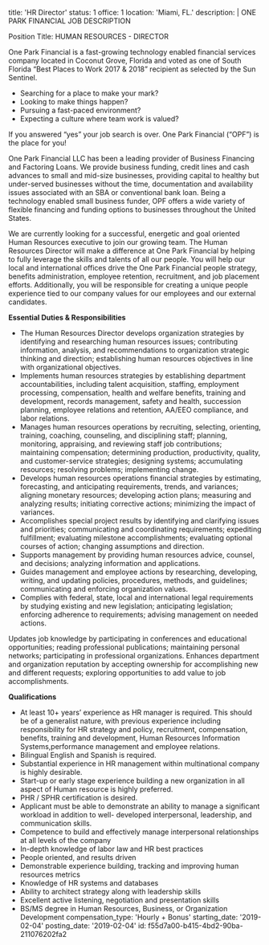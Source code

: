 title: 'HR Director'
status: 1
office: 1
location: 'Miami, FL.'
description: |
  ONE PARK FINANCIAL
  JOB DESCRIPTION
  
  Position Title:
  HUMAN RESOURCES - DIRECTOR
  
  One Park Financial is a fast-growing technology enabled financial services company located in Coconut Grove, Florida and voted as one of South Florida “Best Places to Work 2017 &amp; 2018” recipient as selected by the Sun Sentinel.
  
  - Searching for a place to make your mark?
  - Looking to make things happen?
  - Pursuing a fast-paced environment?
  - Expecting a culture where team work is valued?
  
  If you answered “yes” your job search is over. One Park Financial (“OPF”) is the place for you!
  
  One Park Financial LLC has been a leading provider of Business Financing and Factoring Loans. We provide business funding, credit lines and cash advances to small and mid-size businesses, providing
  capital to healthy but under-served businesses without the time, documentation and availability issues associated with an SBA or conventional bank loan. Being a technology enabled small business
  funder, OPF offers a wide variety of flexible financing and funding options to businesses throughout the United States.
  
  We are currently looking for a successful, energetic and goal oriented Human Resources executive to join our growing team. The Human Resources Director will make a difference at One Park Financial by helping to fully leverage the skills and talents of all our people. You will help our local and international offices drive the One Park Financial people strategy, benefits administration, employee retention, recruitment, and job placement efforts. Additionally, you will be responsible for creating a unique people experience tied to our company values for our employees and our external candidates.
  
  **Essential Duties &amp; Responsibilities**
  
  - The Human Resources Director develops organization strategies by identifying and researching human resources issues; contributing information, analysis, and recommendations to organization strategic thinking and direction; establishing human resources objectives in line with organizational objectives.
  - Implements human resources strategies by establishing department accountabilities, including talent acquisition, staffing, employment processing, compensation, health and welfare benefits, training and development, records management, safety and health, succession planning, employee relations and retention, AA/EEO compliance, and labor relations.
  - Manages human resources operations by recruiting, selecting, orienting, training, coaching, counseling, and disciplining staff; planning, monitoring, appraising, and reviewing staff job contributions; maintaining compensation; determining production, productivity, quality, and customer-service strategies; designing systems; accumulating resources; resolving problems; implementing change.
  - Develops human resources operations financial strategies by estimating, forecasting, and anticipating requirements, trends, and variances; aligning monetary resources; developing action plans; measuring and analyzing results; initiating corrective actions; minimizing the impact of variances.
  - Accomplishes special project results by identifying and clarifying issues and priorities; communicating and coordinating requirements; expediting fulfillment; evaluating milestone accomplishments; evaluating optional courses of action; changing assumptions and direction.
  - Supports management by providing human resources advice, counsel, and decisions; analyzing information and applications.
  - Guides management and employee actions by researching, developing, writing, and updating policies, procedures, methods, and guidelines; communicating and enforcing organization values.
  - Complies with federal, state, local and international legal requirements by studying existing and new legislation; anticipating legislation; enforcing adherence to requirements; advising management on needed actions.
  
  Updates job knowledge by participating in conferences and educational opportunities; reading professional publications; maintaining personal networks; participating in professional
  organizations. Enhances department and organization reputation by accepting ownership for accomplishing new and different requests; exploring opportunities to add value to job
  accomplishments.
  
  **Qualifications**
  
  - At least 10+ years’ experience as HR manager is required. This should be of a generalist nature, with previous experience including responsibility for HR strategy and policy, recruitment, compensation, benefits, training and development, Human Resources Information Systems,performance management and employee relations.
  - Bilingual English and Spanish is required.
  - Substantial experience in HR management within multinational company is highly desirable.
  - Start-up or early stage experience building a new organization in all aspect of Human resource is highly preferred.
  - PHR / SPHR certification is desired.
  - Applicant must be able to demonstrate an ability to manage a significant workload in addition to well- developed interpersonal, leadership, and communication skills.
  - Competence to build and effectively manage interpersonal relationships at all levels of the company
  - In-depth knowledge of labor law and HR best practices
  - People oriented, and results driven
  - Demonstrable experience building, tracking and improving human resources metrics
  - Knowledge of HR systems and databases
  - Ability to architect strategy along with leadership skills
  - Excellent active listening, negotiation and presentation skills
  - BS/MS degree in Human Resources, Business, or Organization Development
compensation_type: 'Hourly + Bonus'
starting_date: '2019-02-04'
posting_date: '2019-02-04'
id: f55d7a00-b415-4bd2-90ba-211076202fa2
